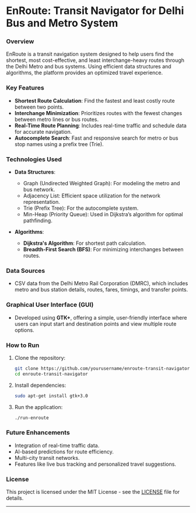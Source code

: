 # EnRoute: Transit Navigator for Delhi Bus and Metro System

### Overview
EnRoute is a transit navigation system designed to help users find the shortest, most cost-effective, and least interchange-heavy routes through the Delhi Metro and bus systems. Using efficient data structures and algorithms, the platform provides an optimized travel experience.

### Key Features
- **Shortest Route Calculation**: Find the fastest and least costly route between two points.
- **Interchange Minimization**: Prioritizes routes with the fewest changes between metro lines or bus routes.
- **Real-Time Route Planning**: Includes real-time traffic and schedule data for accurate navigation.
- **Autocomplete Search**: Fast and responsive search for metro or bus stop names using a prefix tree (Trie).

### Technologies Used
- **Data Structures**:
  - Graph (Undirected Weighted Graph): For modeling the metro and bus network.
  - Adjacency List: Efficient space utilization for the network representation.
  - Trie (Prefix Tree): For the autocomplete system.
  - Min-Heap (Priority Queue): Used in Dijkstra’s algorithm for optimal pathfinding.

- **Algorithms**:
  - **Dijkstra's Algorithm**: For shortest path calculation.
  - **Breadth-First Search (BFS)**: For minimizing interchanges between routes.

### Data Sources
- CSV data from the Delhi Metro Rail Corporation (DMRC), which includes metro and bus station details, routes, fares, timings, and transfer points.

### Graphical User Interface (GUI)
- Developed using **GTK+**, offering a simple, user-friendly interface where users can input start and destination points and view multiple route options.

### How to Run
1. Clone the repository:
   ```bash
   git clone https://github.com/yourusername/enroute-transit-navigator.git
   cd enroute-transit-navigator
   ```

2. Install dependencies:
   ```bash
   sudo apt-get install gtk+3.0
   ```

3. Run the application:
   ```bash
   ./run-enroute
   ```

### Future Enhancements
- Integration of real-time traffic data.
- AI-based predictions for route efficiency.
- Multi-city transit networks.
- Features like live bus tracking and personalized travel suggestions.

### License
This project is licensed under the MIT License - see the [LICENSE](LICENSE) file for details.

---
